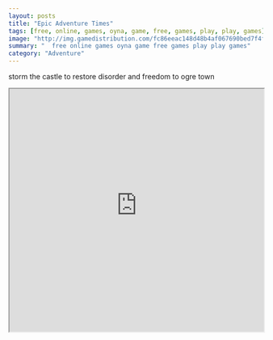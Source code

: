 ```yaml
---
layout: posts
title: "Epic Adventure Times"
tags: [free, online, games, oyna, game, free, games, play, play, games]
image: "http://img.gamedistribution.com/fc86eeac148d48b4af067690bed7f4f4.jpg"
summary: "  free online games oyna game free games play play games"
category: "Adventure"
---
```


storm the castle to restore disorder and freedom to ogre town

<iframe width="100%" height="480px;" src="http://flash.gamedistribution.com?game=fc86eeac148d48b4af067690bed7f4f4"></iframe>